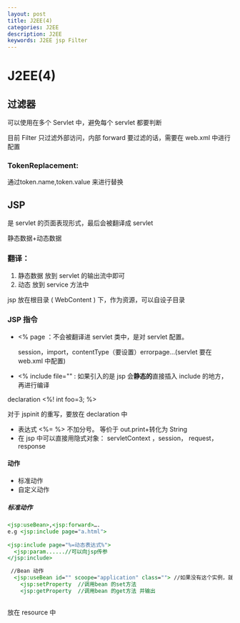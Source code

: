 ```yaml
---
layout: post
title: J2EE(4)
categories: J2EE
description: J2EE
keywords: J2EE jsp Filter
---
```




# J2EE(4)

## 过滤器

可以使用在多个 Servlet 中，避免每个 servlet 都要判断

目前 Filter 只过滤外部访问，内部 forward 要过滤的话，需要在 web.xml 中进行配置

### TokenReplacement:

通过token.name,token.value 来进行替换



## JSP

是 servlet 的页面表现形式，最后会被翻译成 servlet 

静态数据+动态数据

### 翻译：

1. 静态数据 放到 servlet 的输出流中即可
2. 动态 放到 service 方法中



jsp 放在根目录 ( WebContent ) 下，作为资源，可以自设子目录



### JSP 指令

- <% page  ：不会被翻译进 servlet 类中，是对 servlet 配置。

  ​session，import，contentType（要设置）errorpage...(servlet 要在 web.xml 中配置)

- <% include file="" : 如果引入的是 jsp 会**静态的**直接插入 include 的地方，再进行编译

declaration   <%! int foo=3; %>

对于 jspinit 的重写，要放在 declaration 中

- 表达式 <%=  %>  不加分号。 等价于 out.print+转化为 String
- 在 jsp 中可以直接用隐式对象： servletContext ，session， request， response



#### 动作

- 标准动作
- 自定义动作

##### 标准动作

```jsp
<jsp:useBean>,<jsp:forward>….
e.g <jsp:include page="a.html">
  
<jsp:include page="%=动态表达式%">
  <jsp:param......//可以向jsp传参
</jsp:include>

 //Bean 动作
  <jsp:useBean id="" scoope="application" class=""> //如果没有这个实例，就创建一个，并绑定到这个作用域scoope上
    <jsp:setProperty  //调用bean 的set方法
    <jsp:getProperty  //调用bean 的get方法 并输出              
    
```

放在 resource 中